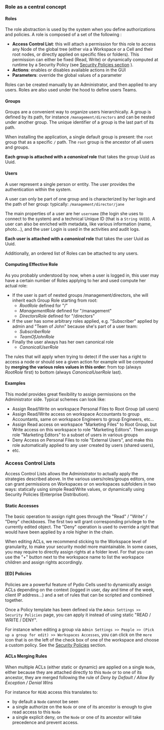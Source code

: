 ### Role as a central concept

#### Roles

The role abstraction is used by the system when you define authorizations and policies. A role is composed of a set of the following : 

- **Access Control List**: this will attach a permission for this role to access any Node of the global tree (either via a Workspace or a Cell and their root nodes, or directly applied on specific files or folders). This permission can either be fixed (Read, Write) or dynamically computed at runtime by a Security Policy (see [Security Policies section](/./security-policies) ).
- **Actions**: enables or disables available actions in the GUI
- **Parameters**: override the global values of a parameter

Roles can be created manually by an Administrator, and then applied to any users. Roles are also used under the hood to define users Teams.

#### Groups

Groups are a convenient way to organize users hierarchically. A group is defined by its path, for instance `/management/directors` and can be nested under another group. The unique identifier of a group is the last part of its path.

When installing the application, a single default group is present: the `root` group that as a specific `/` path. The `root` group is the ancestor of all users and groups.

**Each group is attached with a _canonical_ role** that takes the group Uuid as Uuid.

#### Users

A user represent a single person or entity. The user provides the authentication within the system. 

A user can only be part of one group and is characterized by her login and the path of her group: typically:  `/management/director/jane`

The main properties of a user are her `username` (the login she uses to connect to the system) and a technical Unique ID (that is a `String UUID`). A user can also be enriched with metadata, like various information (name, photo...), and the user Login is used in the activities and audit logs.

**Each user is attached with a _canonical_ role** that takes the user Uuid as Uuid.

Additionally, an ordered list of Roles can be attached to any users.

#### Computing Effective Role

As you probably understood by now, when a user is logged in, this user may have a certain number of Roles applying to her and used compute her actual role:

- If the user is part of nested groups /management/directors, she will inherit each Group Role starting from root:
  - _RootRole_ defined for "/"
  - _ManagementRole_ defined for "/management"
  - _DirectorsRole_ defined for "/directors"
- If the user has some arbitrary roles applied, e.g. "Subscriber" applied by admin and "Team of John" because she's part of a user team:
  - _SubscriberRole_
  - _TeamOfJohnRole_
- Finally the user always has her own canonical role
  - _CanonicalUserRole_

The rules that will apply when trying to detect if the user has a right to access a node or should see a given action for example will be computed by **merging the various roles values in this order**: from top (always _RootRole_ first) to bottom (always _CanonicalUserRole_ last).

#### Examples

This model provides great flexibility to assign permissions on the Administrator side. Typical schemes can look like:

- Assign Read/Write on workspace Personal Files to Root Group (all users)
- Assign Read/Write access on workspace Accountants to group Accountants, same on workspace Engineers to group Engineers, etc...
- Assign Read access on workspace "Marketing Files" to Root Group, but Write access on this workspace to role "Marketing Editors". Then assign role "Marketing Editors" to a subset of users in various groups
- Deny Access on Personal Files to role "External Users", and make this role automatically applied to any user created by users (shared users),
- etc.

### Access Control Lists

Access Control Lists allows the Administrator to actually apply the strategies described above. In the various users/roles/groups editors, one can grant permissions on Workspaces or on workspaces subfolders in two ways: statically using simple Read/Write values, or dynamically using Security Policies (Enterprise Distribution).

#### Static Accesses

The basic operation to assign right goes through the "Read" / "Write" / "Deny" checkboxes. The first two will grant corresponding privilege to the currently edited object. The "Deny" operation is used to override a right that would have been applied by a role higher in the chain.

When editing ACLs, we recommend sticking to the Workspace level of granularity, to make your security model more maintainable. In some cases, you may require to directly assign rights at a folder level. For that you can use the "+" button next to the workspace name to list the workspace children and assign rights accordingly.

#### [ED] Policies

Policies are a powerful feature of Pydio Cells used to dynamically assign ACLs depending on the context (logged in user, day and time of the week, client IP address...) and a set of rules that can be scripted and combined together.

Once a Policy template has been defined via the `Admin Settings >> Security Policies` page, you can apply it instead of using static "READ / WRITE / DENY".

For instance when editing a group via `Admin Settings >> People >> (Pick up a group for edit) >> Workspaces Accesses`, you can click on the `more` icon that is on the left of the check box of one of the workspace and choose a custom policy. See the [Security Policies](./security-policies) section.

#### ACLs Merging Rules

When multiple ACLs (either static or dynamic) are applied on a single `Node`, either because they are attached directly to this `Node` or to one of its ancestor, they are merged following the rule of _Deny by Default / Allow By Exception / Denial Wins_

For instance for `READ` access this translates to:

- by default a `Node` cannot be seen
- a single authorize on the `Node` or one of its ancestor is enough to give read access to this `Node`
- a single explicit deny, on the `Node` or one of its ancestor will take precedence and prevent access.